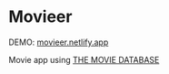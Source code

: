 # Movieer

DEMO: [movieer.netlify.app](movieer.netlify.app/)

Movie app using [THE MOVIE DATABASE](https://www.themoviedb.org/)